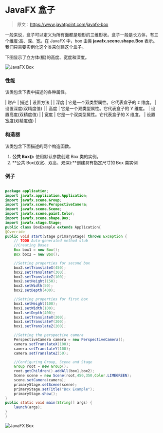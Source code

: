 # JavaFX 盒子

> 原文：<https://www.javatpoint.com/javafx-box>

一般来说，盒子可以定义为所有面都是矩形的三维形状。盒子一般是长方体，有三个维度:高、深、宽。在 JavaFX 中，box 由类 **javafx.scene.shape.Box** 表示。我们只需要实例化这个类来创建这个盒子。

下图显示了立方体(框)的高度、宽度和深度。

![JavaFX Box](../img/d774275626084629f083c5cac196cea3.png)

### 性能

该类包含下表中描述的各种属性。

| 财产 | 描述 | 设置方法 |
| 深度 | 它是一个双类型属性。它代表盒子的 z 维度。 | 设置深度(双精度值) |
| 高度 | 它是一个双类型属性。它代表盒子的 Y 维度。 | 设置高度(双精度值) |
| 宽度 | 它是一个双类型属性。它代表盒子的 X 维度。 | 设置宽度(双精度值) |

### 构造器

该类包含下面描述的两个构造函数。

1.  **公共 Box():** 使用默认参数创建 Box 类的实例。
2.  **公共 Box(双宽、双高、双深):**创建具有指定尺寸的 Box 类实例

### 例子

```java

package application;
import javafx.application.Application;
import javafx.scene.Group;
import javafx.scene.PerspectiveCamera;
import javafx.scene.Scene;
import javafx.scene.paint.Color;
import javafx.scene.shape.Box;
import javafx.stage.Stage;
public class BoxExample extends Application{
@Override
public void start(Stage primaryStage) throws Exception {
	// TODO Auto-generated method stub
	//Creating Boxes 
	Box box1 = new Box();
	Box box2 = new Box();

	//Setting properties for second box 
	box2.setTranslateX(450);
	box2.setTranslateY(300);
	box2.setTranslateZ(100);
	box2.setHeight(150);
	box2.setWidth(50);
	box2.setDepth(400);

	//Setting properties for first box
	box1.setHeight(100);
	box1.setWidth(100);
	box1.setDepth(400);
	box1.setTranslateX(200);
	box1.setTranslateY(200);
	box1.setTranslateZ(200);

	//Setting the perspective camera
	PerspectiveCamera camera = new PerspectiveCamera();
	camera.setTranslateX(100);
	camera.setTranslateY(100);
	camera.setTranslateZ(50);

	//Configuring Group, Scene and Stage
	Group root = new Group();
	root.getChildren().addAll(box1,box2);
	Scene scene = new Scene(root,450,350,Color.LIMEGREEN);
	scene.setCamera(camera);
	primaryStage.setScene(scene);
	primaryStage.setTitle("Box Example");
	primaryStage.show();
}
public static void main(String[] args) {
	launch(args);
}
}

```

![JavaFX Box](../img/46fb9d7af9b68f97e095504559e62507.png)